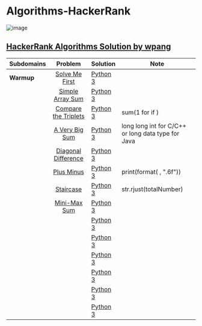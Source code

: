 # Algorithms-HackerRank

![image](https://user-images.githubusercontent.com/42813309/48362809-7cd82380-e672-11e8-8680-4c7550ded3f4.png)

## [HackerRank Algorithms Solution by wpang](https://www.hackerrank.com/domains/algorithms)

|Subdomains       | Problem     | Solution     | Note  |
|:------------- |:-------------:|:-------|-----|
|**Warmup**|[Solve Me First](https://www.hackerrank.com/challenges/solve-me-first/problem)|[Python 3](https://github.com/veagy/Algorithms-HackerRank/blob/master/Warmup/Solve%20Me%20First)||
||[Simple Array Sum](https://www.hackerrank.com/challenges/simple-array-sum/problem)|[Python 3](https://github.com/veagy/Algorithms-HackerRank/blob/master/Warmup/Simple%20Array%20Sum)||
||[Compare the Triplets](https://www.hackerrank.com/challenges/compare-the-triplets/problem)|[Python 3](https://github.com/veagy/Algorithms-HackerRank/blob/master/Warmup/Compare%20the%20Triplets)|sum(1 for  if  )|
||[A Very Big Sum](https://www.hackerrank.com/challenges/a-very-big-sum/problem)|[Python 3](https://github.com/veagy/Algorithms-HackerRank/blob/master/Warmup/A%20Very%20Big%20Sum)|long long int for C/C++ or long data type for Java|
||[Diagonal Difference](https://www.hackerrank.com/challenges/diagonal-difference/problem)|[Python 3](https://github.com/veagy/Algorithms-HackerRank/blob/master/Warmup/Diagonal%20Difference)||
||[Plus Minus](https://www.hackerrank.com/challenges/plus-minus/problem)|[Python 3](https://github.com/veagy/Algorithms-HackerRank/blob/master/Warmup/Plus%20Minus)|print(format( , ".6f"))|
||[Staircase](https://www.hackerrank.com/challenges/staircase/problem)|[Python 3](https://github.com/veagy/Algorithms-HackerRank/blob/master/Warmup/Staircase)|str.rjust(totalNumber)|
||[Mini-Max Sum](https://www.hackerrank.com/challenges/mini-max-sum/problem)|[Python 3](https://github.com/veagy/Algorithms-HackerRank/blob/master/Warmup/Mini-Max%20Sum)||
||[]()|[Python 3]()||
||[]()|[Python 3]()||
||[]()|[Python 3]()||
||[]()|[Python 3]()||
||[]()|[Python 3]()||
||[]()|[Python 3]()||

